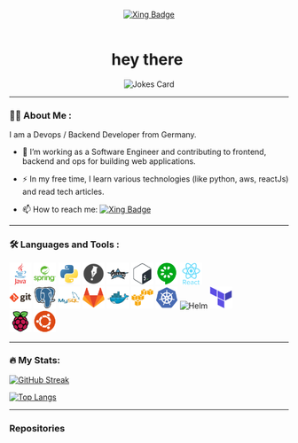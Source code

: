 <div id="header" align="center">
    <img src="https://media.giphy.com/media/M9gbBd9nbDrOTu1Mqx/giphy.gif" width="100" alt=""/>
    <div id="badges">
        <a href="https://www.xing.com/profile/Marcel_Herhold">
            <img src="https://img.shields.io/badge/xing-%23006567.svg?style=for-the-badge&logo=xing&logoColor=white"
                 alt="Xing Badge" height="20px"/>
            <!-- linkedIN -->
        </a>
    </div>
    <img src="https://komarev.com/ghpvc/?username=Marcel2603&style=flat-square&color=blue" alt=""/>
    <h1>
        hey there
    <img src="https://media.giphy.com/media/hvRJCLFzcasrR4ia7z/giphy.gif" width="30px" alt=""/>
    </h1>
</div>
<div id="body" align="center">
        <img src="https://readme-jokes.vercel.app/api" width="500" alt="Jokes Card" />
</div>

---

### :man_technologist: About Me :

I am a Devops / Backend Developer from Germany.

- :telescope: I’m working as a Software Engineer and contributing to frontend, backend and ops for building web
  applications.

- :zap: In my free time, I learn various technologies (like python, aws, reactJs) and read tech articles.

- :mailbox: How to reach me:
  [![Xing Badge](https://img.shields.io/badge/xing-%23006567.svg?style=for-the-badge&logo=xing&logoColor=white&logoWidth=10)](https://www.xing.com/profile/Marcel_Herhold)

---

### :hammer_and_wrench: Languages and Tools :

<div id="languages">
  <img src="https://github.com/devicons/devicon/blob/master/icons/java/java-original-wordmark.svg" title="Java" alt="Java" width="40" height="40"/>
  <img src="https://github.com/devicons/devicon/blob/master/icons/spring/spring-original-wordmark.svg" title="Spring" alt="Spring" width="40" height="40"/>
  <img src="https://github.com/devicons/devicon/blob/master/icons/python/python-original.svg" title="Python" alt="Python" width="40" height="40"/>
  <img src="https://github.com/dhall-lang/dhall-lang/blob/master/img/dhall-icon.svg" title="Dhall"  alt="Dhall" width="40" height="40"/>
  <img src="https://github.com/devicons/devicon/blob/master/icons/groovy/groovy-original.svg" title="Groovy"  alt="Groovy" width="40" height="40"/>
  <img src="https://github.com/devicons/devicon/blob/master/icons/bash/bash-original.svg" title="Bash" alt="Bash" width="40" height="40"/>
  <img src="https://github.com/devicons/devicon/blob/master/icons/cucumber/cucumber-plain.svg" title="Cucumber" alt="Cucumber" width="40" height="40"/>
  <img src="https://github.com/devicons/devicon/blob/master/icons/react/react-original-wordmark.svg" title="React" alt="React" width="40" height="40"/>
    <br/>
  <img src="https://github.com/devicons/devicon/blob/master/icons/git/git-original-wordmark.svg" title="Git" alt="Git" width="40" height="40"/>
  <img src="https://github.com/devicons/devicon/blob/master/icons/postgresql/postgresql-original.svg" title="Postgresql"  alt="Postgresql" width="40" height="40"/>
  <img src="https://github.com/devicons/devicon/blob/master/icons/mysql/mysql-original-wordmark.svg" title="MySQL"  alt="MySQL" width="40" height="40"/>
  <img src="https://github.com/devicons/devicon/blob/master/icons/gitlab/gitlab-original.svg" title="Gitlab Ci"  alt="Gitlab Ci" width="40" height="40"/>
  <img src="https://github.com/devicons/devicon/blob/master/icons/docker/docker-original.svg" title="Docker"  alt="Docker" width="40" height="40"/>
  <img src="https://github.com/devicons/devicon/blob/master/icons/amazonwebservices/amazonwebservices-original.svg" title="Aws" alt="Aws" width="40" height="40"/>
  <img src="https://github.com/devicons/devicon/blob/master/icons/kubernetes/kubernetes-plain.svg" title="Kubernetes" alt="Kubernetes" width="40" height="40"/>
  <img src="https://helm.sh/img/helm.svg" title="Helm" alt="Helm" width="40" height="40"/>
  <img src="./img/terraform-icon.svg" title="Terraform" alt="Terraform" width="40" height="40"/>
    <br/>
  <img src="https://github.com/devicons/devicon/blob/master/icons/raspberrypi/raspberrypi-original.svg" title="React" alt="React" width="40" height="40"/>
  <img src="https://github.com/devicons/devicon/blob/master/icons/ubuntu/ubuntu-plain.svg" title="React" alt="React" width="40" height="40"/>
</div>

---

### :fire: My Stats:

[![GitHub Streak](https://github-readme-streak-stats.herokuapp.com/?user=Marcel2603&theme=dark&background=000000)](https://git.io/streak-stats)

[![Top Langs](https://github-readme-stats.vercel.app/api/top-langs/?username=Marcel2603&layout=compact&theme=vision-friendly-dark)](https://github.com/anuraghazra/github-readme-stats)

---

### Repositories

<div id="repositories">
<a href="https://github.com/Marcel2603/DhallDockerCompose"><img src="https://gh-card.dev/repos/Marcel2603/DhallDockerCompose.svg" alt=""></a>
</div>
